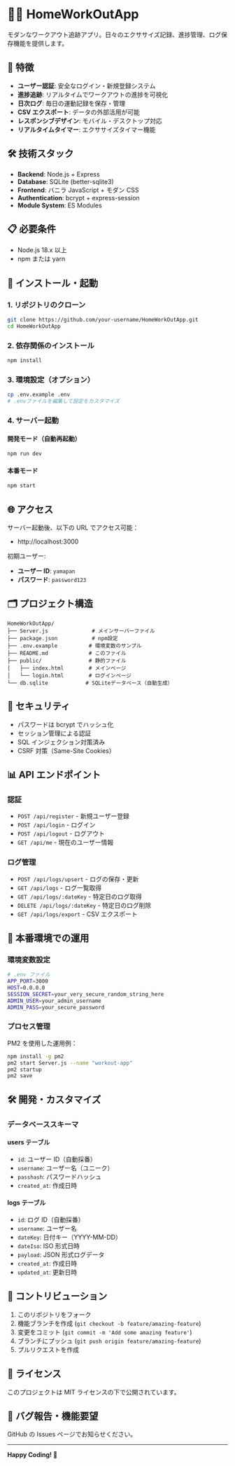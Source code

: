 # 🏋️‍♂️ HomeWorkOutApp

モダンなワークアウト追跡アプリ。日々のエクササイズ記録、進捗管理、ログ保存機能を提供します。

## 🚀 特徴

- **ユーザー認証**: 安全なログイン・新規登録システム
- **進捗追跡**: リアルタイムでワークアウトの進捗を可視化
- **日次ログ**: 毎日の運動記録を保存・管理
- **CSV エクスポート**: データの外部活用が可能
- **レスポンシブデザイン**: モバイル・デスクトップ対応
- **リアルタイムタイマー**: エクササイズタイマー機能

## 🛠️ 技術スタック

- **Backend**: Node.js + Express
- **Database**: SQLite (better-sqlite3)
- **Frontend**: バニラ JavaScript + モダン CSS
- **Authentication**: bcrypt + express-session
- **Module System**: ES Modules

## 📋 必要条件

- Node.js 18.x 以上
- npm または yarn

## 🔧 インストール・起動

### 1. リポジトリのクローン

```bash
git clone https://github.com/your-username/HomeWorkOutApp.git
cd HomeWorkOutApp
```

### 2. 依存関係のインストール

```bash
npm install
```

### 3. 環境設定（オプション）

```bash
cp .env.example .env
# .envファイルを編集して設定をカスタマイズ
```

### 4. サーバー起動

#### 開発モード（自動再起動）

```bash
npm run dev
```

#### 本番モード

```bash
npm start
```

## 🌐 アクセス

サーバー起動後、以下の URL でアクセス可能：

- http://localhost:3000

初期ユーザー:

- **ユーザー ID**: `yamapan`
- **パスワード**: `password123`

## 🗂️ プロジェクト構造

```
HomeWorkOutApp/
├── Server.js              # メインサーバーファイル
├── package.json           # npm設定
├── .env.example          # 環境変数のサンプル
├── README.md             # このファイル
├── public/               # 静的ファイル
│   ├── index.html        # メインページ
│   └── login.html        # ログインページ
└── db.sqlite            # SQLiteデータベース（自動生成）
```

## 🔐 セキュリティ

- パスワードは bcrypt でハッシュ化
- セッション管理による認証
- SQL インジェクション対策済み
- CSRF 対策（Same-Site Cookies）

## 📊 API エンドポイント

### 認証

- `POST /api/register` - 新規ユーザー登録
- `POST /api/login` - ログイン
- `POST /api/logout` - ログアウト
- `GET /api/me` - 現在のユーザー情報

### ログ管理

- `POST /api/logs/upsert` - ログの保存・更新
- `GET /api/logs` - ログ一覧取得
- `GET /api/logs/:dateKey` - 特定日のログ取得
- `DELETE /api/logs/:dateKey` - 特定日のログ削除
- `GET /api/logs/export` - CSV エクスポート

## 🚀 本番環境での運用

### 環境変数設定

```bash
# .env ファイル
APP_PORT=3000
HOST=0.0.0.0
SESSION_SECRET=your_very_secure_random_string_here
ADMIN_USER=your_admin_username
ADMIN_PASS=your_secure_password
```

### プロセス管理

PM2 を使用した運用例：

```bash
npm install -g pm2
pm2 start Server.js --name "workout-app"
pm2 startup
pm2 save
```

## 🛠️ 開発・カスタマイズ

### データベーススキーマ

#### users テーブル

- `id`: ユーザー ID（自動採番）
- `username`: ユーザー名（ユニーク）
- `passhash`: パスワードハッシュ
- `created_at`: 作成日時

#### logs テーブル

- `id`: ログ ID（自動採番）
- `username`: ユーザー名
- `dateKey`: 日付キー（YYYY-MM-DD）
- `dateIso`: ISO 形式日時
- `payload`: JSON 形式ログデータ
- `created_at`: 作成日時
- `updated_at`: 更新日時

## 🤝 コントリビューション

1. このリポジトリをフォーク
2. 機能ブランチを作成 (`git checkout -b feature/amazing-feature`)
3. 変更をコミット (`git commit -m 'Add some amazing feature'`)
4. ブランチにプッシュ (`git push origin feature/amazing-feature`)
5. プルリクエストを作成

## 📝 ライセンス

このプロジェクトは MIT ライセンスの下で公開されています。

## 🐛 バグ報告・機能要望

GitHub の Issues ページでお知らせください。

---

**Happy Coding! 💪**
